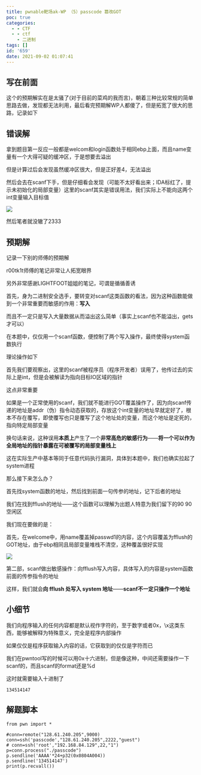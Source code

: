 ```yaml
---
title: pwnable靶场ak-WP （5）passcode 篡改GOT
poc: true
categories:
  - - CTF
  - - ctf
    - 二进制
tags: []
id: '659'
date: 2021-09-02 01:07:41
---
```


## 写在前面

这个的预期解实在是太骚了(对于目前的菜鸡的我而言)，朝着三种比较常规的简单思路去做，发现都无法利用，最后看完预期解WP人都傻了，但是拓宽了很大的思路，记录如下

## 错误解

拿到题目第一反应一般都是welcom和login函数处于相同ebp上面，而且name变量有一个大得可疑的缓冲区，于是想要去溢出

但是计算过后会发现虽然缓冲区很大，但是正好差4，无法溢出

然后会去在scanf下手，但是仔细看会发现（可能不太好看出来；IDA标红了，提示未初始化的局部变量）这里的scanf其实是错误用法，我们实际上不能向这两个int变量输入目标值

![](https://raw.githubusercontent.com/Valkierja/ALLPIC/main/img/202303181049489.png)

然后笔者就没辙了2333

## 预期解

记录一下别的师傅的预期解

r00tk1t师傅的笔记非常让人拓宽眼界

另外非常感谢LIGHTFOOT姐姐的笔记，可谓是循循善诱

首先，身为二进制安全选手，要转变对scanf这类函数的看法，因为这种函数能做到一个非常重要而敏感的作用：**写入**

而且不一定只是写入大量数据从而溢出这么简单（事实上scanf也不能溢出，gets才可以）

在本题中，仅仅用一个scanf函数，便控制了两个写入操作，最终使得system函数执行

理论操作如下

首先我们要观察出，这里的scanf被程序员（程序开发者）误用了，他传过去的实际上是int，但是会被解读为指向目标IO区域的指针

这点非常重要

如果是一个正常使用的scanf，我们就不能进行GOT覆盖操作了，因为向scanf传递的地址是addr（伪）指令动态获取的，存放这个int变量的地址早就定好了，根本不存在覆写，即使覆写也只是覆写了这个地址处的变量，而这个地址是定死的，指向特定局部变量

换句话来说，这种误用**本质上**产生了一个**非常高危的敏感行为**——**将一个可以作为全局地址的指针暴露在可被覆写的局部变量栈上**

这在实际生产中基本等同于任意代码执行漏洞，具体到本题中，我们也确实拉起了system进程

那么接下来怎么办？

首先找system函数的地址，然后找到前面一句传参的地址，记下后者的地址

我们在找到fflush的地址——这个函数可以理解为出题人特意为我们留下的90 90空闲区

我们现在要做的是：

首先，在welcome中，用name覆盖掉passwd1的内容，这个内容覆盖为fflush的GOT地址，由于ebp相同且局部变量堆栈不清空，这种覆盖很好实现

![](https://raw.githubusercontent.com/Valkierja/ALLPIC/main/img/202303181049231.png)

第二部，scanf做出敏感操作：向fflush写入内容，具体写入的内容是system函数前面的传参指令的地址

这样，我们就会**向 fflush 处写入 system 地址**——**scanf不一定只操作一个地址**

## 小细节

我们向程序输入的任何内容都是默认视作字符的，至于数字或者0x，\\x这类东西，能够被解释为特殊意义，完全是程序内部操作

如果仅仅是程序获取输入内容的话，它获取到的仅仅是字符而已

我们在pwntool写的时候可以用0x十六进制，但是像这种，中间还需要操作一下scanf的，而且scanf的format还是%d

这时就需要输入十进制了

```
134514147
```

## 解题脚本

```
from pwn import *

#conn=remote("128.61.240.205",9000)
conn=ssh('passcode',"128.61.240.205",2222,"guest")
# conn=ssh('root',"192.168.84.129",22,"1")
p=conn.process("./passcode")
p.sendline('AAAA'*24+p32(0x0804A004))
p.sendline('134514147')
print(p.recvall())

```